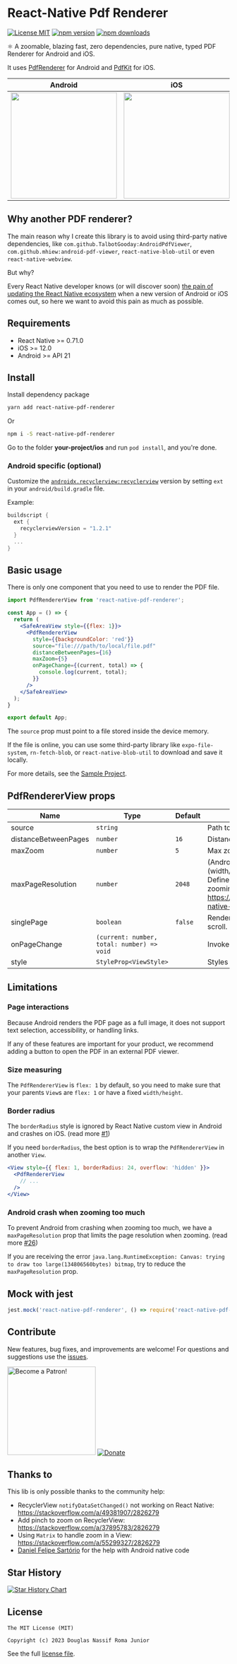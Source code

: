 # React-Native Pdf Renderer

[![License MIT](https://img.shields.io/badge/licence-MIT-blue.svg)](https://github.com/douglasjunior/react-native-pdf-renderer/blob/main/LICENSE)
[![npm version](https://img.shields.io/npm/v/react-native-pdf-renderer.svg)](https://www.npmjs.com/package/react-native-pdf-renderer?activeTab=versions)
[![npm downloads](https://img.shields.io/npm/dt/react-native-pdf-renderer.svg)](https://www.npmjs.com/package/react-native-pdf-renderer)

⚛ A zoomable, blazing fast, zero dependencies, pure native, typed PDF Renderer for Android and iOS.

It uses [PdfRenderer](https://developer.android.com/reference/android/graphics/pdf/PdfRenderer) for Android and [PdfKit](https://developer.apple.com/documentation/pdfkit) for iOS.

|Android|iOS|
|-|-|
|<img src="https://github.com/douglasjunior/react-native-pdf-renderer/raw/main/screenshots/android.gif" width="240"/>|<img src="https://github.com/douglasjunior/react-native-pdf-renderer/raw/main/screenshots/ios.gif" width="240"/>

## Why another PDF renderer?

The main reason why I create this library is to avoid using third-party native dependencies, like `com.github.TalbotGooday:AndroidPdfViewer`, `com.github.mhiew:android-pdf-viewer`, `react-native-blob-util` or even `react-native-webview`. 

But why?

Every React Native developer knows (or will discover soon) [the pain of updating the React Native ecosystem](https://x.com/flexbox_/status/1806786055057674337) when a new version of Android or iOS comes out, so here we want to avoid this pain as much as possible.

## Requirements

- React Native >= 0.71.0
- iOS >= 12.0
- Android >= API 21

## Install

Install dependency package
```bash
yarn add react-native-pdf-renderer
```
Or
```bash
npm i -S react-native-pdf-renderer
```

Go to the folder **your-project/ios** and run `pod install`, and you're done. 

### Android specific (optional)

Customize the [`androidx.recyclerview:recyclerview`](https://developer.android.com/jetpack/androidx/releases/recyclerview) version by setting `ext` in your `android/build.gradle` file.

Example:

```gradle
buildscript {
  ext {
    recyclerviewVersion = "1.2.1"
  }
  ...
}
```

## Basic usage

There is only one component that you need to use to render the PDF file.

```jsx
import PdfRendererView from 'react-native-pdf-renderer';

const App = () => {
  return (
    <SafeAreaView style={{flex: 1}}>
      <PdfRendererView
        style={{backgroundColor: 'red'}}
        source="file:///path/to/local/file.pdf"
        distanceBetweenPages={16}
        maxZoom={5}
        onPageChange={(current, total) => {
          console.log(current, total);
        }}
      />
    </SafeAreaView>
  );
}

export default App;
```

The `source` prop must point to a file stored inside the device memory. 

If the file is online, you can use some third-party library like `expo-file-system`, `rn-fetch-blob`, or `react-native-blob-util` to download and save it locally.

For more details, see the [Sample Project](https://github.com/douglasjunior/react-native-pdf-renderer/blob/main/Sample/App.tsx).

## PdfRendererView props

|Name|Type|Default|Description|
|-|-|-|-|
|source|`string`||Path to a file stored on the device.|
|distanceBetweenPages|`number`|`16`|Distance in `DPI` between pages.|
|maxZoom|`number`|`5`|Max zoom scale.|
|maxPageResolution|`number`|`2048`|(Android only) Max page resolution (width/height) in pixels when zooming. Defined to prevent Android crash when zooming too much: https://github.com/douglasjunior/react-native-pdf-renderer/issues/26 . |
|singlePage|`boolean`|`false`|Renders only the first page without scroll. (useful for display thumbnail)|
|onPageChange|`(current: number, total: number) => void`||Invoked on pages scroll.|
|style|`StyleProp<ViewStyle>`||Styles to be applied to the native [view](https://reactnative.dev/docs/view-style-props).|

## Limitations

### Page interactions

Because Android renders the PDF page as a full image, it does not support text selection, accessibility, or handling links. 

If any of these features are important for your product, we recommend adding a button to open the PDF in an external PDF viewer.

### Size measuring

The `PdfRendererView` is `flex: 1` by default, so you need to make sure that your parents `View`s are `flex: 1` or have a fixed `width/height`.

### Border radius

The `borderRadius` style is ignored by React Native custom view in Android and crashes on iOS. (read more [#1](https://github.com/douglasjunior/react-native-pdf-renderer/issues/1#issuecomment-1483395465))

If you need `borderRadius`, the best option is to wrap the `PdfRendererView` in another `View`.

```jsx
<View style={{ flex: 1, borderRadius: 24, overflow: 'hidden' }}>
  <PdfRendererView
    // ...
  />
</View>
```

### Android crash when zooming too much

To prevent Android from crashing when zooming too much, we have a `maxPageResolution` prop that limits the page resolution when zooming. (read more [#26](https://github.com/douglasjunior/react-native-pdf-renderer/issues/26))

If you are receiving the error `java.lang.RuntimeException: Canvas: trying to draw too large(134806560bytes) bitmap`, try to reduce the `maxPageResolution` prop.

## Mock with jest

```js
jest.mock('react-native-pdf-renderer', () => require('react-native-pdf-renderer/dist/mock'));
```

## Contribute

New features, bug fixes, and improvements are welcome! For questions and suggestions use the [issues](https://github.com/douglasjunior/react-native-pdf-renderer/issues).

<a href="https://www.patreon.com/douglasjunior"><img src="http://i.imgur.com/xEO164Z.png" alt="Become a Patron!" width="200" /></a>
[![Donate](https://www.paypalobjects.com/en_US/i/btn/btn_donateCC_LG.gif)](https://paypal.me/douglasnassif)

## Thanks to

This lib is only possible thanks to the community help:

- RecyclerView `notifyDataSetChanged()` not working on React Native: https://stackoverflow.com/a/49381907/2826279
- Add pinch to zoom on RecyclerView: https://stackoverflow.com/a/37895783/2826279
- Using `Matrix` to handle zoom in a View: https://stackoverflow.com/a/55299327/2826279
- [Daniel Felipe Sartório](https://github.com/danielfelipesartorio) for the help with Android native code

## Star History

[![Star History Chart](https://api.star-history.com/svg?repos=douglasjunior/react-native-pdf-renderer&type=Date)](https://star-history.com/#douglasjunior/react-native-pdf-renderer)

## License

```
The MIT License (MIT)

Copyright (c) 2023 Douglas Nassif Roma Junior
```

See the full [license file](https://github.com/douglasjunior/react-native-pdf-renderer/blob/main/LICENSE).
